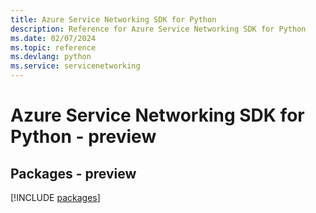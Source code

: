 ```yaml
---
title: Azure Service Networking SDK for Python
description: Reference for Azure Service Networking SDK for Python
ms.date: 02/07/2024
ms.topic: reference
ms.devlang: python
ms.service: servicenetworking
---
```

# Azure Service Networking SDK for Python - preview
## Packages - preview
[!INCLUDE [packages](service-networking-index.md)]